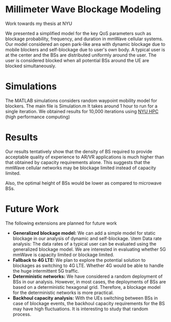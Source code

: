 # Millimeter Wave Blockage Modeling

Work towards my thesis at NYU

We presented a simplified model for the key QoS parameters such as blockage probability, frequency, and duration in mmWave cellular systems. Our model considered an open park-like area with dynamic blockage due to mobile blockers and self-blockage due to user's own body. A typical user is at the center and the BSs are distributed uniformly around the user. The user is considered blocked when all potential BSs around the UE are blocked simultaneously. 

# Simulations
The MATLAB simulations considers random waypoint mobility model for blockers. The main file is Simulation.m
It takes around 1 hour to run for a single iteration. We obtained results for 10,000 iterations using [NYU HPC](HPC_Matlab.md) (high performance computing)

# Results
Our results tentatively show that the density of BS required to provide acceptable quality of experience to AR/VR applications is much higher than that obtained by capacity requirements alone. This suggests that the mmWave cellular networks may be blockage limited instead of capacity limited. 

Also, the optimal height of BSs would be lower as compared to microwave BSs. 

# Future Work

The following extensions are planned for future work

* **Generalized blockage model:** We can add a simple model for static blockage in our analysis of dynamic and self-blockage. 
\item Data rate analysis: The data rates of a typical user can be evaluated using the generalized blockage model. We are interested in evaluating whether 5G mmWave is capacity limited or blockage limited.
* **Fallback to 4G LTE:** We plan to explore the potential solution to blockages as switching to 4G LTE. Whether 4G would be able to handle the huge intermittent 5G traffic.
* **Deterministic networks:** We have considered a random deployment of BSs in our analysis. However, in most cases, the deployments of BSs are based on a deterministic hexagonal grid. Therefore, a blockage model for the deterministic networks is more practical.
* **Backhoul capacity analysis:** With the UEs switching between BSs in case of blockage events, the backhoul capacity requirements for the BS may have high fluctuations. It is interesting to study that random process.


